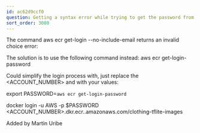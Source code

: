 ```yaml
---
id: ac62d9ccf0
question: Getting a syntax error while trying to get the password from aws-cli
sort_order: 3080
---
```


The command aws ecr get-login --no-include-email returns an invalid choice error:

The solution is to use the following command instead:  aws ecr get-login-password

Could simplify the login process with, just replace the <ACCOUNT_NUMBER> and <REGION> with your values:

export PASSWORD=`aws ecr get-login-password`

docker login -u AWS -p $PASSWORD <ACCOUNT_NUMBER>.dkr.ecr.<REGION>.amazonaws.com/clothing-tflite-images

Added by Martin Uribe

